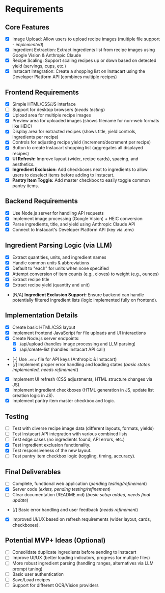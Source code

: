 # Requirements

## Core Features
- [X] Image Upload: Allow users to upload recipe images (multiple file support - *implemented*)
- [X] Ingredient Extraction: Extract ingredients list from recipe images using Google Vision & Anthropic Claude
- [X] Recipe Scaling: Support scaling recipes up or down based on detected yield (servings, cups, etc.)
- [X] Instacart Integration: Create a shopping list on Instacart using the Developer Platform API (combines multiple recipes)

## Frontend Requirements
- [X] Simple HTML/CSS/JS interface
- [ ] Support for desktop browsers (*needs testing*)
- [X] Upload area for multiple recipe images
- [X] Preview area for uploaded images (shows filename for non-web formats like HEIC)
- [X] Display area for extracted recipes (shows title, yield controls, ingredients per recipe)
- [X] Controls for adjusting recipe yield (increment/decrement per recipe)
- [X] Button to create Instacart shopping list (aggregates all displayed recipes)
- [X] **UI Refresh:** Improve layout (wider, recipe cards), spacing, and aesthetics.
- [X] **Ingredient Exclusion:** Add checkboxes next to ingredients to allow users to deselect items before adding to Instacart.
- [X] **Pantry Item Toggle:** Add master checkbox to easily toggle common pantry items.

## Backend Requirements
- [X] Use Node.js server for handling API requests
- [X] Implement image processing (Google Vision) + HEIC conversion
- [X] Parse ingredients, title, and yield using Anthropic Claude API
- [X] Connect to Instacart's Developer Platform API (key via .env)

## Ingredient Parsing Logic (via LLM)
- [X] Extract quantities, units, and ingredient names
- [X] Handle common units & abbreviations
- [X] Default to "each" for units when none specified
- [X] Attempt conversion of item counts (e.g., cloves) to weight (e.g., ounces)
- [X] Extract recipe title
- [X] Extract recipe yield (quantity and unit)
- [N/A] **Ingredient Exclusion Support:** Ensure backend can handle potentially filtered ingredient lists (logic implemented fully on frontend).

## Implementation Details
- [X] Create basic HTML/CSS layout
- [X] Implement frontend JavaScript for file uploads and UI interactions
- [X] Create Node.js server endpoints:
  - [X] /api/upload (handles image processing and LLM parsing)
  - [X] /api/create-list (handles Instacart API call)
- [-] Use `.env` file for API keys (Anthropic & Instacart)
- [/] Implement proper error handling and loading states (*basic states implemented, needs refinement*)
- [X] Implement UI refresh (CSS adjustments, HTML structure changes via JS).
- [X] Implement ingredient checkboxes (HTML generation in JS, update list creation logic in JS).
- [X] Implement pantry item master checkbox and logic.

## Testing
- [ ] Test with diverse recipe image data (different layouts, formats, yields)
- [ ] Test Instacart API integration with various combined lists
- [ ] Test edge cases (no ingredients found, API errors, etc.)
- [X] Test ingredient exclusion functionality.
- [X] Test responsiveness of the new layout.
- [ ] Test pantry item checkbox logic (toggling, timing, accuracy).

## Final Deliverables
- [ ] Complete, functional web application (*pending testing/refinement*)
- [X] Server code (*exists, pending testing/refinement*)
- [ ] Clear documentation (README.md) (*basic setup added, needs final update*)
- [/] Basic error handling and user feedback (*needs refinement*)
- [X] Improved UI/UX based on refresh requirements (wider layout, cards, checkboxes).

## Potential MVP+ Ideas (Optional)
- [ ] Consolidate duplicate ingredients before sending to Instacart
- [ ] Improve UI/UX (better loading indicators, progress for multiple files)
- [ ] More robust ingredient parsing (handling ranges, alternatives via LLM prompt tuning)
- [ ] Basic user authentication
- [ ] Save/Load recipes
- [ ] Support for different OCR/Vision providers 